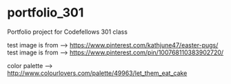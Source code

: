 # portfolio_301
Portfolio project for Codefellows 301 class

test image is from --> https://www.pinterest.com/kathjune47/easter-pugs/
test image is from --> https://www.pinterest.com/pin/100768110383902720/

color palette --> http://www.colourlovers.com/palette/49963/let_them_eat_cake
